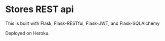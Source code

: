 # Stores REST api

This is built with Flask, Flask-RESTful, Flask-JWT, and Flask-SQLAlchemy

Deployed on Heroku.